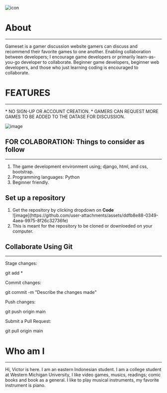 ![icon](https://github.com/user-attachments/assets/c9f86def-d96b-44c0-bdc6-0b0801de9fe1)

<h1>About</h1>
<hr>
Gameset is a gamer discussion website gamers can discuss and recommend their favorite games to one another. Enabling collaboration between developers; I encourage game developers or primarily learn-as-you-go developer to collaborate.
Beginner game developers, beginner web developers, and those who just learning coding is encouraged to collaborate. 

<h1> FEATURES </h1>
<hr>
* NO SIGN-UP OR ACCOUNT CREATION.
* GAMERS CAN REQUEST MORE GAMES TO BE ADDED TO THE DATASE FOR DISCUSSION.

![image](https://github.com/user-attachments/assets/d18e189f-6266-4f8b-95e8-c4d5c09f5d09)

<h2>FOR COLABORATION: Things to consider as follow</h2>
<hr>
<ol>
  <li>The game development environment using; django, html, and css, bootstrap.</li>  
  <li>Programming languages: Python</li>
  <li>Beginner friendly.</li> 
</ol>

<h2>Set up a repository</h2>
<ol>
  <li>Get the repository by clicking dropdown on <b>Code</b> </li>
  ![image](https://github.com/user-attachments/assets/ddfb8e88-0349-4aea-9975-8f26c32736fe)
  <li>This is meant for the repository to be cloned or downloeded on your computer.</li>
</ol>

<h2>Collaborate Using Git</h2>
<hr>
<p>Stage changes: </p>
<bash> git add *</bash>
<p>Commit changes: </p>
<bash> git commit -m "Describe the changes made"</bash>
<p>Push changes: </p>
<bash> git push origin main</bash>
<p>Submit a Pull Request: </p>
<bash> git pull origin main</bash>


</ol>
<h1> Who am I </h1>
<hr>
Hi, Victor is here. I am an eastern Indonesian student.
I am a college student at Western Michigan University, I like video games, musics, readings; comic books and book as a general. 
I like to play musical instruments, my favorite instrument is piano. 

